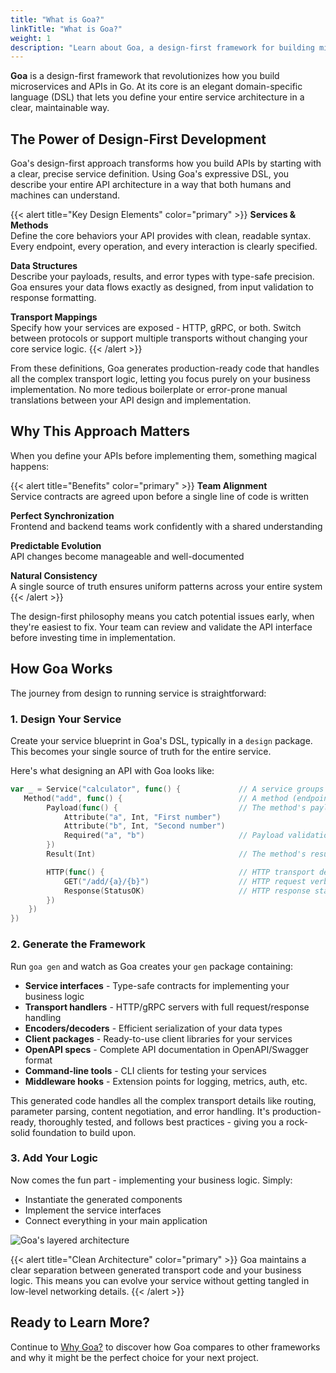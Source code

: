 ```yaml
---
title: "What is Goa?"
linkTitle: "What is Goa?"
weight: 1
description: "Learn about Goa, a design-first framework for building microservices and APIs in Go, featuring a powerful DSL and code generation capabilities."
---
```


**Goa** is a design-first framework that revolutionizes how you build microservices and APIs in Go. At its core is an elegant domain-specific language (DSL) that lets you define your entire service architecture in a clear, maintainable way.

## The Power of Design-First Development

Goa's design-first approach transforms how you build APIs by starting with a clear, precise service definition. Using Goa's expressive DSL, you describe your entire API architecture in a way that both humans and machines can understand.

{{< alert title="Key Design Elements" color="primary" >}}
**Services & Methods**  
Define the core behaviors your API provides with clean, readable syntax. Every endpoint, every operation, and every interaction is clearly specified.

**Data Structures**  
Describe your payloads, results, and error types with type-safe precision. Goa ensures your data flows exactly as designed, from input validation to response formatting.

**Transport Mappings**  
Specify how your services are exposed - HTTP, gRPC, or both. Switch between protocols or support multiple transports without changing your core service logic.
{{< /alert >}}

From these definitions, Goa generates production-ready code that handles all the complex transport logic, letting you focus purely on your business implementation. No more tedious boilerplate or error-prone manual translations between your API design and implementation.

## Why This Approach Matters

When you define your APIs before implementing them, something magical happens:

{{< alert title="Benefits" color="primary" >}}
**Team Alignment**  
Service contracts are agreed upon before a single line of code is written

**Perfect Synchronization**  
Frontend and backend teams work confidently with a shared understanding

**Predictable Evolution**  
API changes become manageable and well-documented

**Natural Consistency**  
A single source of truth ensures uniform patterns across your entire system
{{< /alert >}}

The design-first philosophy means you catch potential issues early, when they're easiest to fix. Your team can review and validate the API interface before investing time in implementation.

## How Goa Works

The journey from design to running service is straightforward:

### 1. Design Your Service
Create your service blueprint in Goa's DSL, typically in a `design` package. This becomes your single source of truth for the entire service.

Here's what designing an API with Goa looks like:

```go
var _ = Service("calculator", func() {             // A service groups related methods
   Method("add", func() {                          // A method (endpoint)
        Payload(func() {                           // The method's payload (request body)
            Attribute("a", Int, "First number")    
            Attribute("b", Int, "Second number")
            Required("a", "b")                     // Payload validation
        })
        Result(Int)                                // The method's result (response body)

        HTTP(func() {                              // HTTP transport details
            GET("/add/{a}/{b}")                    // HTTP request verb and path
            Response(StatusOK)                     // HTTP response status
        })
    })
})
```

### 2. Generate the Framework
Run `goa gen` and watch as Goa creates your `gen` package containing:

- **Service interfaces** - Type-safe contracts for implementing your business logic
- **Transport handlers** - HTTP/gRPC servers with full request/response handling
- **Encoders/decoders** - Efficient serialization of your data types
- **Client packages** - Ready-to-use client libraries for your services
- **OpenAPI specs** - Complete API documentation in OpenAPI/Swagger format
- **Command-line tools** - CLI clients for testing your services
- **Middleware hooks** - Extension points for logging, metrics, auth, etc.

This generated code handles all the complex transport details like routing, parameter parsing, content negotiation, and error handling. It's production-ready, thoroughly tested, and follows best practices - giving you a rock-solid foundation to build upon.

### 3. Add Your Logic
Now comes the fun part - implementing your business logic. Simply:
- Instantiate the generated components
- Implement the service interfaces
- Connect everything in your main application

![Goa's layered architecture](/img/layers.png)

{{< alert title="Clean Architecture" color="primary" >}}
Goa maintains a clear separation between generated transport code and your business logic. This means you can evolve your service without getting tangled in low-level networking details.
{{< /alert >}}

## Ready to Learn More?

Continue to [Why Goa?](./2-why-goa/) to discover how Goa compares to other frameworks and why it might be the perfect choice for your next project.
